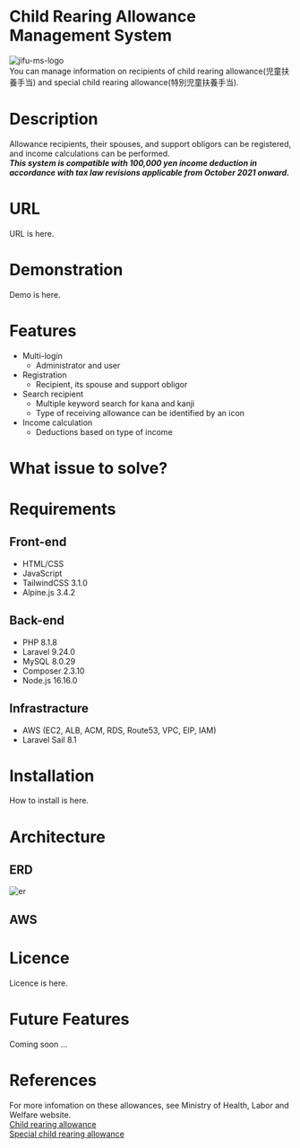 # Child Rearing Allowance Management System
![jifu-ms-logo](https://user-images.githubusercontent.com/101188604/184539984-0cfaaa1b-2b2b-486c-a736-f72c357ac96c.png)  
You can manage information on recipients of child rearing allowance(児童扶養手当) and special child rearing allowance(特別児童扶養手当).  

# Description
Allowance recipients, their spouses, and support obligors can be registered, and income calculations can be performed.  
***This system is compatible with 100,000 yen income deduction in accordance with tax law revisions applicable from October 2021 onward.***  

# URL
URL is here.

# Demonstration
Demo is here.

# Features
- Multi-login
    - Administrator and user
- Registration
    - Recipient, its spouse and support obligor
- Search recipient
    - Multiple keyword search for kana and kanji
    - Type of receiving allowance can be identified by an icon
- Income calculation
    - Deductions based on type of income

# What issue to solve?

# Requirements
## Front-end
- HTML/CSS
- JavaScript
- TailwindCSS 3.1.0
- Alpine.js 3.4.2

## Back-end
- PHP 8.1.8
- Laravel 9.24.0
- MySQL 8.0.29
- Composer 2.3.10
- Node.js 16.16.0

## Infrastracture
- AWS (EC2, ALB, ACM, RDS, Route53, VPC, EIP, IAM)
- Laravel Sail 8.1

# Installation
How to install is here.

# Architecture
## ERD
![er](https://user-images.githubusercontent.com/101188604/184528045-b97b0ea5-8d81-465d-991d-13a44ad664d4.png)
## AWS

# Licence
Licence is here.

# Future Features
Coming soon ...

# References
For more infomation on these allowances, see Ministry of Health, Labor and Welfare website.  
[Child rearing allowance](https://www.mhlw.go.jp/bunya/kodomo/osirase/100526-1.html)  
[Special child rearing allowance](https://www.mhlw.go.jp/bunya/shougaihoken/jidou/huyou.html) 